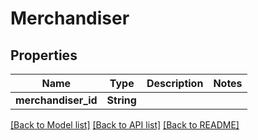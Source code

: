 # Merchandiser

## Properties

Name | Type | Description | Notes
------------ | ------------- | ------------- | -------------
**merchandiser_id** | **String** |  | 

[[Back to Model list]](../README.md#documentation-for-models) [[Back to API list]](../README.md#documentation-for-api-endpoints) [[Back to README]](../README.md)


